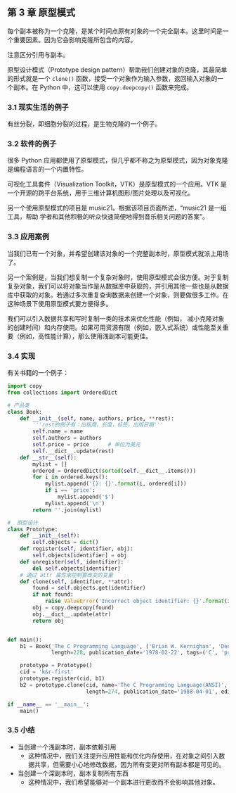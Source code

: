 ## 第 3 章 原型模式

每个副本被称为一个克隆，是某个时间点原有对象的一个完全副本。这里时间是一个重要因素。因为它会影响克隆所包含的内容。

注意区分引用与副本。

原型设计模式（Prototype design pattern）帮助我们创建对象的克隆，其最简单的形式就是一个 `clone()` 函数，接受一个对象作为输入参数，返回输入对象的一个副本。在 Python 中，这可以使用 `copy.deepcopy()` 函数来完成。

### 3.1 现实生活的例子

有丝分裂，即细胞分裂的过程，是生物克隆的一个例子。

### 3.2 软件的例子

很多 Python 应用都使用了原型模式，但几乎都不称之为原型模式，因为对象克隆是编程语言的一个内置特性。

可视化工具套件（Visualization Toolkit，VTK）是原型模式的一个应用。VTK 是一个开源的跨平台系统，用于三维计算机图形/图片处理以及可视化。

另一个使用原型模式的项目是 music21。根据该项目页面所述，“music21 是一组工具，帮助 学者和其他积极的听众快速简便地得到音乐相关问题的答案”。

### 3.3 应用案例

当我们已有一个对象，并希望创建该对象的一个完整副本时，原型模式就派上用场了。

另一个案例是，当我们想复制一个复杂对象时，使用原型模式会很方便。对于复制复杂对象，我们可以将对象当作是从数据库中获取的，并引用其他一些也是从数据库中获取的对象。若通过多次重复查询数据来创建一个对象，则要做很多工作。在这种场景下使用原型模式要方便得多。

我们可以引入数据共享和写时复制一类的技术来优化性能（例如， 减小克隆对象的创建时间）和内存使用。如果可用资源有限（例如，嵌入式系统）或性能至关重要（例如，高性能计算），那么使用浅副本可能更佳。

### 3.4 实现

有关书籍的一个例子：

```python
import copy
from collections import OrderedDict

# 产品类
class Book:
    def __init__(self, name, authors, price, **rest):
        '''rest的例子有：出版商，长度，标签，出版日期'''
        self.name = name
        self.authors = authors
        self.price = price      # 单位为美元
        self.__dict__.update(rest)
    def __str__(self):
        mylist = []
        ordered = OrderedDict(sorted(self.__dict__.items()))
        for i in ordered.keys():
            mylist.append('{}: {}'.format(i, ordered[i]))
            if i == 'price':
                mylist.append('$')
            mylist.append('\n')
        return ''.join(mylist)

#  原型设计
class Prototype:
    def __init__(self):
        self.objects = dict()
    def register(self, identifier, obj):
        self.objects[identifier] = obj
    def unregister(self, identifier):
        del self.objects[identifier]
    # 通过 attr 属性来控制要改变的变量
    def clone(self, identifier, **attr):
        found = self.objects.get(identifier)
        if not found:
            raise ValueError('Incorrect object identifier: {}'.format(identifier))
        obj = copy.deepcopy(found)
        obj.__dict__.update(attr)
        return obj


def main():
    b1 = Book('The C Programming Language', ('Brian W. Kernighan', 'Dennis M.Ritchie'), price=118, publisher='Prentice Hall',
              length=228, publication_date='1978-02-22', tags=('C', 'programming', 'algorithms', 'data structures'))

    prototype = Prototype()
    cid = 'k&r-first'
    prototype.register(cid, b1)
    b2 = prototype.clone(cid, name='The C Programming Language(ANSI)', price=48.99,
                         length=274, publication_date='1988-04-01', edition=2)

if __name__ == '__main__':
    main()
```

### 3.5 小结

*   当创建一个浅副本时，副本依赖引用
    *   这种情况中，我们关注提升应用性能和优化内存使用，在对象之间引入数据共享，但需要小心地修改数据，因为所有变更对所有副本都是可见的。
*   当创建一个深副本时，副本复制所有东西
    *   这种情况中，我们希望能够对一个副本进行更改而不会影响其他对象。